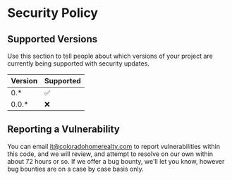 # Security Policy

## Supported Versions

Use this section to tell people about which versions of your project are
currently being supported with security updates.

| Version | Supported          |
| ------- | ------------------ |
| 0.*     | :white_check_mark: |
| 0.0.*   | :x:                |

## Reporting a Vulnerability

You can email it@coloradohomerealty.com to report vulnerabilities within this code, and we will review, and attempt to resolve on our own within about 72 hours or so. If we offer a bug bounty, we'll let you know, however bug bounties are on a case by case basis only.
